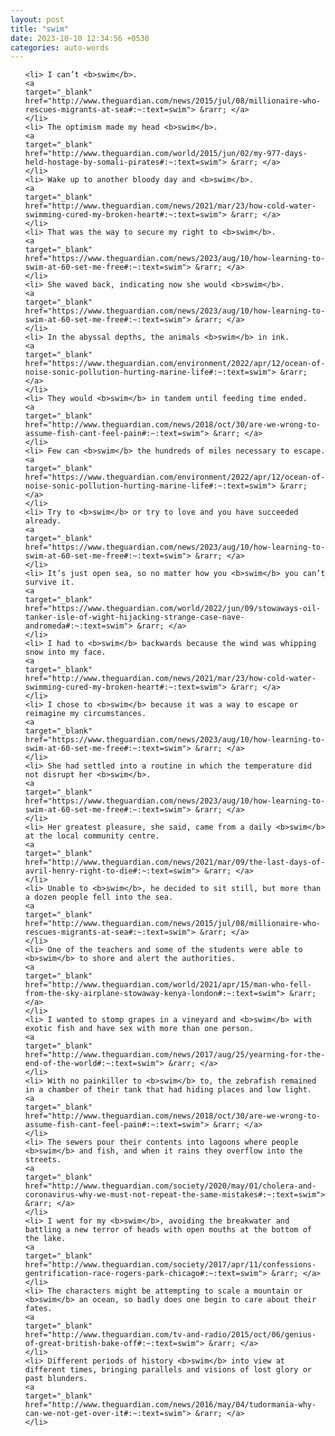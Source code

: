 ```yaml
---
layout: post
title: "swim"
date: 2023-10-10 12:34:56 +0530
categories: auto-words
---
```

<ol>

    <li> I can’t <b>swim</b>.
    <a 
    target="_blank" 
    href="http://www.theguardian.com/news/2015/jul/08/millionaire-who-rescues-migrants-at-sea#:~:text=swim"> &rarr; </a>
    </li>
    <li> The optimism made my head <b>swim</b>.
    <a 
    target="_blank" 
    href="http://www.theguardian.com/world/2015/jun/02/my-977-days-held-hostage-by-somali-pirates#:~:text=swim"> &rarr; </a>
    </li>
    <li> Wake up to another bloody day and <b>swim</b>.
    <a 
    target="_blank" 
    href="http://www.theguardian.com/news/2021/mar/23/how-cold-water-swimming-cured-my-broken-heart#:~:text=swim"> &rarr; </a>
    </li>
    <li> That was the way to secure my right to <b>swim</b>.
    <a 
    target="_blank" 
    href="https://www.theguardian.com/news/2023/aug/10/how-learning-to-swim-at-60-set-me-free#:~:text=swim"> &rarr; </a>
    </li>
    <li> She waved back, indicating now she would <b>swim</b>.
    <a 
    target="_blank" 
    href="https://www.theguardian.com/news/2023/aug/10/how-learning-to-swim-at-60-set-me-free#:~:text=swim"> &rarr; </a>
    </li>
    <li> In the abyssal depths, the animals <b>swim</b> in ink.
    <a 
    target="_blank" 
    href="https://www.theguardian.com/environment/2022/apr/12/ocean-of-noise-sonic-pollution-hurting-marine-life#:~:text=swim"> &rarr; </a>
    </li>
    <li> They would <b>swim</b> in tandem until feeding time ended.
    <a 
    target="_blank" 
    href="http://www.theguardian.com/news/2018/oct/30/are-we-wrong-to-assume-fish-cant-feel-pain#:~:text=swim"> &rarr; </a>
    </li>
    <li> Few can <b>swim</b> the hundreds of miles necessary to escape.
    <a 
    target="_blank" 
    href="https://www.theguardian.com/environment/2022/apr/12/ocean-of-noise-sonic-pollution-hurting-marine-life#:~:text=swim"> &rarr; </a>
    </li>
    <li> Try to <b>swim</b> or try to love and you have succeeded already.
    <a 
    target="_blank" 
    href="https://www.theguardian.com/news/2023/aug/10/how-learning-to-swim-at-60-set-me-free#:~:text=swim"> &rarr; </a>
    </li>
    <li> It’s just open sea, so no matter how you <b>swim</b> you can’t survive it.
    <a 
    target="_blank" 
    href="https://www.theguardian.com/world/2022/jun/09/stowaways-oil-tanker-isle-of-wight-hijacking-strange-case-nave-andromeda#:~:text=swim"> &rarr; </a>
    </li>
    <li> I had to <b>swim</b> backwards because the wind was whipping snow into my face.
    <a 
    target="_blank" 
    href="http://www.theguardian.com/news/2021/mar/23/how-cold-water-swimming-cured-my-broken-heart#:~:text=swim"> &rarr; </a>
    </li>
    <li> I chose to <b>swim</b> because it was a way to escape or reimagine my circumstances.
    <a 
    target="_blank" 
    href="https://www.theguardian.com/news/2023/aug/10/how-learning-to-swim-at-60-set-me-free#:~:text=swim"> &rarr; </a>
    </li>
    <li> She had settled into a routine in which the temperature did not disrupt her <b>swim</b>.
    <a 
    target="_blank" 
    href="https://www.theguardian.com/news/2023/aug/10/how-learning-to-swim-at-60-set-me-free#:~:text=swim"> &rarr; </a>
    </li>
    <li> Her greatest pleasure, she said, came from a daily <b>swim</b> at the local community centre.
    <a 
    target="_blank" 
    href="http://www.theguardian.com/news/2021/mar/09/the-last-days-of-avril-henry-right-to-die#:~:text=swim"> &rarr; </a>
    </li>
    <li> Unable to <b>swim</b>, he decided to sit still, but more than a dozen people fell into the sea.
    <a 
    target="_blank" 
    href="http://www.theguardian.com/news/2015/jul/08/millionaire-who-rescues-migrants-at-sea#:~:text=swim"> &rarr; </a>
    </li>
    <li> One of the teachers and some of the students were able to <b>swim</b> to shore and alert the authorities.
    <a 
    target="_blank" 
    href="http://www.theguardian.com/world/2021/apr/15/man-who-fell-from-the-sky-airplane-stowaway-kenya-london#:~:text=swim"> &rarr; </a>
    </li>
    <li> I wanted to stomp grapes in a vineyard and <b>swim</b> with exotic fish and have sex with more than one person.
    <a 
    target="_blank" 
    href="http://www.theguardian.com/news/2017/aug/25/yearning-for-the-end-of-the-world#:~:text=swim"> &rarr; </a>
    </li>
    <li> With no painkiller to <b>swim</b> to, the zebrafish remained in a chamber of their tank that had hiding places and low light.
    <a 
    target="_blank" 
    href="http://www.theguardian.com/news/2018/oct/30/are-we-wrong-to-assume-fish-cant-feel-pain#:~:text=swim"> &rarr; </a>
    </li>
    <li> The sewers pour their contents into lagoons where people <b>swim</b> and fish, and when it rains they overflow into the streets.
    <a 
    target="_blank" 
    href="http://www.theguardian.com/society/2020/may/01/cholera-and-coronavirus-why-we-must-not-repeat-the-same-mistakes#:~:text=swim"> &rarr; </a>
    </li>
    <li> I went for my <b>swim</b>, avoiding the breakwater and battling a new terror of heads with open mouths at the bottom of the lake.
    <a 
    target="_blank" 
    href="http://www.theguardian.com/society/2017/apr/11/confessions-gentrification-race-rogers-park-chicago#:~:text=swim"> &rarr; </a>
    </li>
    <li> The characters might be attempting to scale a mountain or <b>swim</b> an ocean, so badly does one begin to care about their fates.
    <a 
    target="_blank" 
    href="http://www.theguardian.com/tv-and-radio/2015/oct/06/genius-of-great-british-bake-off#:~:text=swim"> &rarr; </a>
    </li>
    <li> Different periods of history <b>swim</b> into view at different times, bringing parallels and visions of lost glory or past blunders.
    <a 
    target="_blank" 
    href="http://www.theguardian.com/news/2016/may/04/tudormania-why-can-we-not-get-over-it#:~:text=swim"> &rarr; </a>
    </li>